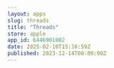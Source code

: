 ```yaml
---
layout: apps
slug: threads
title: "Threads"
store: apple
app_id: 6446901002
date: 2025-02-10T15:16:59Z
published: 2023-12-14T08:00:00Z
---
```

